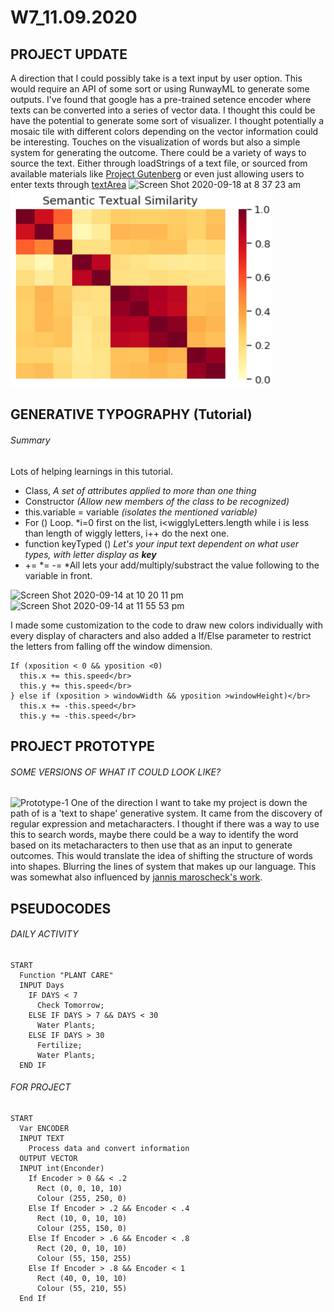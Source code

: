 # W7_11.09.2020

## PROJECT UPDATE
A direction that I could possibly take is a text input by user option. This would require an API of some sort or using RunwayML to generate some outputs. I've found that google has a pre-trained setence encoder where texts can be converted into a series of vector data. I thought this could be have the potential to generate some sort of visualizer. I thought potentially a mosaic tile with different colors depending on the vector information could be interesting. Touches on the visualization of words but also a simple system for generating the outcome.
There could be a variety of ways to source the text. Either through loadStrings of a text file, or sourced from available materials like [Project Gutenberg](https://github.com/aparrish/gutenberg-poetry-corpus) or even just allowing users to enter texts through [textArea](https://youtu.be/uNQSVU0IKec?list=PLRqwX-V7Uu6YrbSJBg32eTzUU50E2B8Ch)
<img width="814" alt="Screen Shot 2020-09-18 at 8 37 23 am" src="https://user-images.githubusercontent.com/68724434/93535399-36e4f880-f98a-11ea-9b5e-a0141754ce21.png">
<img src ="https://github.com/mikewlam/S2A/blob/master/WK07/semantictextual.png">

## GENERATIVE TYPOGRAPHY (Tutorial)

###### Summary

Lots of helping learnings in this tutorial. </br>
* Class, *A set of attributes applied to more than one thing*
* Constructor *(Allow new members of the class to be recognized)*
* this.variable = variable *(isolates the mentioned variable)*
* For () Loop. *i=0 first on the list, i<wigglyLetters.length while i is less than length of wiggly letters, i++ do the next one.
* function keyTyped () *Let's your input text dependent on what user types, with letter display as **key***
* += *= -= *All lets your add/multiply/substract the value following to the variable in front.

![Screen Shot 2020-09-14 at 10 20 11 pm](https://user-images.githubusercontent.com/68724434/93153948-c6e63080-f745-11ea-9b94-5a5cb65a3109.png)
![Screen Shot 2020-09-14 at 11 55 53 pm](https://user-images.githubusercontent.com/68724434/93153966-d2d1f280-f745-11ea-84ad-3d38f4f366f6.png)

I made some customization to the code to draw new colors individually with every display of characters and also added a If/Else parameter to restrict the letters from falling off the window dimension.

```
If (xposition < 0 && yposition <0)
  this.x += this.speed</br>
  this.y += this.speed</br>
} else if (xposition > windowWidth && yposition >windowHeight)</br>
  this.x += -this.speed</br>
  this.y += -this.speed</br>
```

## PROJECT PROTOTYPE
###### SOME VERSIONS OF WHAT IT COULD LOOK LIKE?
![Prototype-1](https://user-images.githubusercontent.com/68724434/93170351-759c6800-f76a-11ea-81af-bd13054d08c3.gif)
One of the direction I want to take my project is down the path of is a 'text to shape' generative system. It came from the discovery of regular expression and metacharacters. I thought if there was a way to use this to search words, maybe there could be a way to identify the word based on its metacharacters to then use that as an input to generate outcomes. This would translate the idea of shifting the structure of words into shapes. Blurring the lines of system that makes up our language. This was somewhat also influenced by [jannis maroscheck's work](https://github.com/mikewlam/S2A/tree/master/WK3).


## PSEUDOCODES
###### DAILY ACTIVITY

```
START
  Function "PLANT CARE"
  INPUT Days
    IF DAYS < 7
      Check Tomorrow;
    ELSE IF DAYS > 7 && DAYS < 30
      Water Plants;
    ELSE IF DAYS > 30
      Fertilize;
      Water Plants;
  END IF
```

###### FOR PROJECT

```
START
  Var ENCODER
  INPUT TEXT
    Process data and convert information
  OUTPUT VECTOR
  INPUT int(Enconder)
    If Encoder > 0 && < .2
      Rect (0, 0, 10, 10)
      Colour (255, 250, 0)
    Else If Encoder > .2 && Encoder < .4
      Rect (10, 0, 10, 10)
      Colour (255, 150, 0)
    Else If Encoder > .6 && Encoder < .8
      Rect (20, 0, 10, 10)
      Colour (55, 150, 255)
    Else If Encoder > .8 && Encoder < 1
      Rect (40, 0, 10, 10)
      Colour (55, 210, 55)
  End If
```





